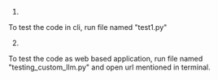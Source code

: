 1. 
To test the code in cli, run file named "test1.py"

2.
To test the code as web based application, run file named "testing_custom_llm.py"  and open url mentioned in terminal.
